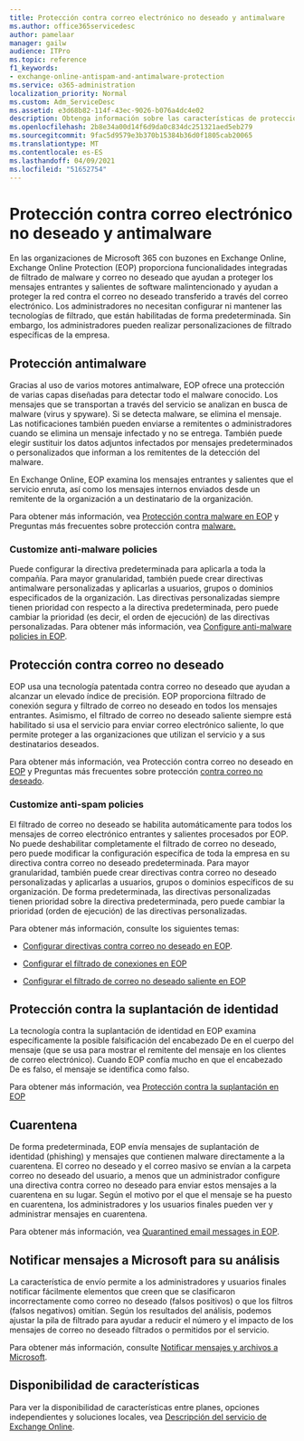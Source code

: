 ```yaml
---
title: Protección contra correo electrónico no deseado y antimalware
ms.author: office365servicedesc
author: pamelaar
manager: gailw
audience: ITPro
ms.topic: reference
f1_keywords:
- exchange-online-antispam-and-antimalware-protection
ms.service: o365-administration
localization_priority: Normal
ms.custom: Adm_ServiceDesc
ms.assetid: e3d68b82-114f-43ec-9026-b076a4dc4e02
description: Obtenga información sobre las características de protección contra correo no deseado y antimalware que están disponibles en organizaciones de Microsoft 365 con buzones de Exchange Online.
ms.openlocfilehash: 2b8e34a00d14f6d9da0c834dc251321aed5eb279
ms.sourcegitcommit: 9fac5d9579e3b370b15384b36d0f1805cab20065
ms.translationtype: MT
ms.contentlocale: es-ES
ms.lasthandoff: 04/09/2021
ms.locfileid: "51652754"
---
```

# <a name="anti-spam-and-anti-malware-protection"></a>Protección contra correo electrónico no deseado y antimalware

En las organizaciones de Microsoft 365 con buzones en Exchange Online, Exchange Online Protection (EOP) proporciona funcionalidades integradas de filtrado de malware y correo no deseado que ayudan a proteger los mensajes entrantes y salientes de software malintencionado y ayudan a proteger la red contra el correo no deseado transferido a través del correo electrónico. Los administradores no necesitan configurar ni mantener las tecnologías de filtrado, que están habilitadas de forma predeterminada. Sin embargo, los administradores pueden realizar personalizaciones de filtrado específicas de la empresa.

## <a name="anti-malware-protection"></a>Protección antimalware

Gracias al uso de varios motores antimalware, EOP ofrece una protección de varias capas diseñadas para detectar todo el malware conocido. Los mensajes que se transportan a través del servicio se analizan en busca de malware (virus y spyware). Si se detecta malware, se elimina el mensaje. Las notificaciones también pueden enviarse a remitentes o administradores cuando se elimina un mensaje infectado y no se entrega. También puede elegir sustituir los datos adjuntos infectados por mensajes predeterminados o personalizados que informan a los remitentes de la detección del malware.

En Exchange Online, EOP examina los mensajes entrantes y salientes que el servicio enruta, así como los mensajes internos enviados desde un remitente de la organización a un destinatario de la organización.

Para obtener más información, vea [Protección contra malware en EOP](/microsoft-365/security/office-365-security/anti-malware-protection) y Preguntas más frecuentes sobre protección contra [malware.](/microsoft-365/security/office-365-security/anti-malware-protection-faq-eop)

### <a name="customize-anti-malware-policies"></a>Customize anti-malware policies

Puede configurar la directiva predeterminada para aplicarla a toda la compañía. Para mayor granularidad, también puede crear directivas antimalware personalizadas y aplicarlas a usuarios, grupos o dominios especificados de la organización. Las directivas personalizadas siempre tienen prioridad con respecto a la directiva predeterminada, pero puede cambiar la prioridad (es decir, el orden de ejecución) de las directivas personalizadas. Para obtener más información, vea [Configure anti-malware policies in EOP](/microsoft-365/security/office-365-security/configure-anti-malware-policies).

## <a name="anti-spam-protection"></a>Protección contra correo no deseado

EOP usa una tecnología patentada contra correo no deseado que ayudan a alcanzar un elevado índice de precisión. EOP proporciona filtrado de conexión segura y filtrado de correo no deseado en todos los mensajes entrantes. Asimismo, el filtrado de correo no deseado saliente siempre está habilitado si usa el servicio para enviar correo electrónico saliente, lo que permite proteger a las organizaciones que utilizan el servicio y a sus destinatarios deseados.

Para obtener más información, vea Protección contra correo no deseado en [EOP](/microsoft-365/security/office-365-security/anti-spam-protection) y Preguntas más frecuentes sobre protección [contra correo no deseado](/microsoft-365/security/office-365-security/anti-spam-protection-faq).

### <a name="customize-anti-spam-policies"></a>Customize anti-spam policies

El filtrado de correo no deseado se habilita automáticamente para todos los mensajes de correo electrónico entrantes y salientes procesados por EOP. No puede deshabilitar completamente el filtrado de correo no deseado, pero puede modificar la configuración específica de toda la empresa en su directiva contra correo no deseado predeterminada. Para mayor granularidad, también puede crear directivas contra correo no deseado personalizadas y aplicarlas a usuarios, grupos o dominios específicos de su organización. De forma predeterminada, las directivas personalizadas tienen prioridad sobre la directiva predeterminada, pero puede cambiar la prioridad (orden de ejecución) de las directivas personalizadas.

Para obtener más información, consulte los siguientes temas:

- [Configurar directivas contra correo no deseado en EOP](/microsoft-365/security/office-365-security/configure-your-spam-filter-policies).

- [Configurar el filtrado de conexiones en EOP](/microsoft-365/security/office-365-security/configure-the-connection-filter-policy)

- [Configurar el filtrado de correo no deseado saliente en EOP](/microsoft-365/security/office-365-security/configure-the-outbound-spam-policy)

## <a name="anti-spoofing-protection"></a>Protección contra la suplantación de identidad

La tecnología contra la suplantación de identidad en EOP examina específicamente la posible falsificación del encabezado De en el cuerpo del mensaje (que se usa para mostrar el remitente del mensaje en los clientes de correo electrónico). Cuando EOP confía mucho en que el encabezado De es falso, el mensaje se identifica como falso.

Para obtener más información, vea [Protección contra la suplantación en EOP](/microsoft-365/security/office-365-security/anti-spoofing-protection)

## <a name="quarantine"></a>Cuarentena

De forma predeterminada, EOP envía mensajes de suplantación de identidad (phishing) y mensajes que contienen malware directamente a la cuarentena. El correo no deseado y el correo masivo se envían a la carpeta correo no deseado del usuario, a menos que un administrador configure una directiva contra correo no deseado para enviar estos mensajes a la cuarentena en su lugar. Según el motivo por el que el mensaje se ha puesto en cuarentena, los administradores y los usuarios finales pueden ver y administrar mensajes en cuarentena.

Para obtener más información, vea [Quarantined email messages in EOP](/microsoft-365/security/office-365-security/quarantine-email-messages).

## <a name="report-messages-to-microsoft-for-analysis"></a>Notificar mensajes a Microsoft para su análisis

La característica de envío permite a los administradores y usuarios finales notificar fácilmente elementos que creen que se clasificaron incorrectamente como correo no deseado (falsos positivos) o que los filtros (falsos negativos) omitían. Según los resultados del análisis, podemos ajustar la pila de filtrado para ayudar a reducir el número y el impacto de los mensajes de correo no deseado filtrados o permitidos por el servicio.

Para obtener más información, consulte [Notificar mensajes y archivos a Microsoft](/microsoft-365/security/office-365-security/report-junk-email-messages-to-microsoft).

## <a name="feature-availability"></a>Disponibilidad de características

Para ver la disponibilidad de características entre planes, opciones independientes y soluciones locales, vea [Descripción del servicio de Exchange Online](exchange-online-service-description.md).